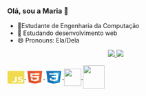 ### Olá, sou a Maria 🦋

- 🔭Estudante de Engenharia da Computação
- 🌱 Estudando desenvolvimento web
- 😄 Pronouns: Ela/Dela

<div align="center">
  <a href="https://github.com/eduardamss">
  <img height="170em" src="https://github-readme-stats.vercel.app/api?username=eduardamss&show_icons=true&theme=dracula&include_all_commits=true&count_private=true"/>
  <img height="170em" src="https://github-readme-stats.vercel.app/api/top-langs/?username=eduardamss&layout=compact&langs_count=7&theme=dracula"/>
</div>
  <div style="display: inline_block"><br>
  <img align="center" height="30" width="40" src="https://raw.githubusercontent.com/devicons/devicon/master/icons/javascript/javascript-plain.svg">
  <img align="center"  height="30" width="40" src="https://raw.githubusercontent.com/devicons/devicon/master/icons/html5/html5-original.svg">
  <img align="center" height="30" width="40" src="https://raw.githubusercontent.com/devicons/devicon/master/icons/css3/css3-original.svg">
  <img align="center" height="40" width="40"src="https://cdn.jsdelivr.net/gh/devicons/devicon/icons/angularjs/angularjs-original.svg" />
  <img  align="center" height="55" width="50"src="https://cdn.jsdelivr.net/gh/devicons/devicon/icons/php/php-original.svg" /
  </div>
